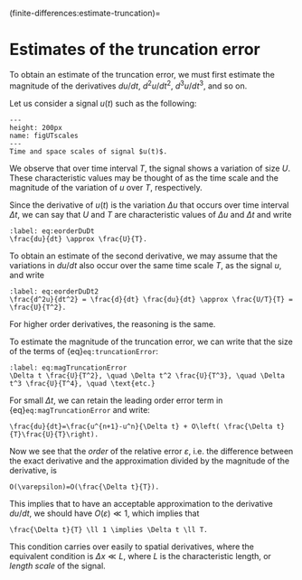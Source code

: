 (finite-differences:estimate-truncation)=
# Estimates of the truncation error

To obtain an estimate of the truncation error, we must first estimate the magnitude of the derivatives $du/dt$, $d^2u/dt^2$, $d^3u/dt^3$, and so on. 

Let us consider a signal $u(t)$ such as the following:

```{figure} UTscales.png
---
height: 200px
name: figUTscales
---
Time and space scales of signal $u(t)$.
```

We observe that over time interval $T$, the signal shows a variation of size $U$. These characteristic values may be thought of as the time scale and the magnitude of the variation of $u$ over $T$, respectively. 

Since the derivative of $u(t)$ is the variation $\Delta u$ that occurs over time interval $\Delta t$, we can say that $U$ and $T$ are characteristic values of $\Delta u$ and $\Delta t$ and write

```{math}
:label: eq:eorderDuDt
\frac{du}{dt} \approx \frac{U}{T}.
```

To obtain an estimate of the second derivative, we may assume that the variations in $du/dt$ also occur over the same time scale $T$, as the signal $u$, and write

```{math}
:label: eq:eorderDuDt2
\frac{d^2u}{dt^2} = \frac{d}{dt} \frac{du}{dt} \approx \frac{U/T}{T} = \frac{U}{T^2}.
```

For higher order derivatives, the reasoning is the same. 

To estimate the magnitude of the truncation error, we can write that the size of the terms of {eq}`eq:truncationError`: 

```{math}
:label: eq:magTruncationError
\Delta t \frac{U}{T^2}, \quad \Delta t^2 \frac{U}{T^3}, \quad \Delta t^3 \frac{U}{T^4}, \quad \text{etc.}
```

For small $\Delta t$, we can retain the leading order error term in {eq}`eq:magTruncationError` and write:

```{math}
\frac{du}{dt}=\frac{u^{n+1}-u^n}{\Delta t} + O\left( \frac{\Delta t}{T}\frac{U}{T}\right).
```

Now we see that the *order* of the relative error $\varepsilon$, i.e. the difference between the exact derivative and the approximation divided by the magnitude of the derivative, is

```{math}
O(\varepsilon)=O(\frac{\Delta t}{T}).
``` 

This implies that to have an acceptable approximation to the derivative $du/dt$, we should have $O(\varepsilon)\ll 1$, which implies that

```{math}
\frac{\Delta t}{T} \ll 1 \implies \Delta t \ll T.
```

This condition carries over easily to spatial derivatives, where the equivalent condition is $\Delta x \ll L$, where $L$ is the characteristic length, or *length scale* of the signal. 

